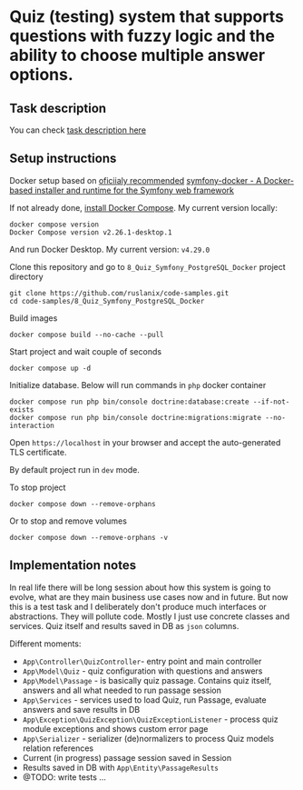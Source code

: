 # Quiz (testing) system that supports questions with fuzzy logic and the ability to choose multiple answer options.

## Task description

You can check [task description here](docs/task-description.md)

## Setup instructions

Docker setup based on [oficiialy recommended](https://symfony.com/doc/current/setup/docker.html) [symfony-docker - A Docker-based installer and runtime for the Symfony web framework](https://github.com/dunglas/symfony-docker)

If not already done, [install Docker Compose](https://docs.docker.com/compose/install/). My current version locally:

```
docker compose version
Docker Compose version v2.26.1-desktop.1
```

And run Docker Desktop. My current version: `v4.29.0`

Clone this repository and go to `8_Quiz_Symfony_PostgreSQL_Docker` project directory

```
git clone https://github.com/ruslanix/code-samples.git
cd code-samples/8_Quiz_Symfony_PostgreSQL_Docker
```

Build images
```
docker compose build --no-cache --pull
```

Start project and wait couple of seconds
```
docker compose up -d
```

Initialize database. Below will run commands in `php` docker container
```
docker compose run php bin/console doctrine:database:create --if-not-exists
docker compose run php bin/console doctrine:migrations:migrate --no-interaction
```

Open `https://localhost` in your browser and accept the auto-generated TLS certificate.

By default project run in `dev` mode.

To stop project
```
docker compose down --remove-orphans
```

Or to stop and remove volumes
```
docker compose down --remove-orphans -v
```

## Implementation notes

In real life there will be long session about how this system is going to evolve, what are they main business use cases now and in future.  But now this is a test task and I deliberately don't produce much interfaces or abstractions. They will pollute code. Mostly I just use concrete classes and services. Quiz itself and results saved in DB as `json` columns.

Different moments:
- `App\Controller\QuizController`- entry point and main controller
- `App\Model\Quiz` - quiz configuration with questions and answers
- `App\Model\Passage` - is basically quiz passage. Contains quiz itself, answers and all what needed to run passage session
- `App\Services` - services used to load Quiz, run Passage, evaluate answers and save results in DB
- `App\Exception\QuizException\QuizExceptionListener` - process quiz module exceptions and shows custom error page
- `App\Serializer` - serializer (de)normalizers to process Quiz models relation references
- Current (in progress) passage session saved in Session
- Results saved in DB with  `App\Entity\PassageResults`
- @TODO: write tests ...
